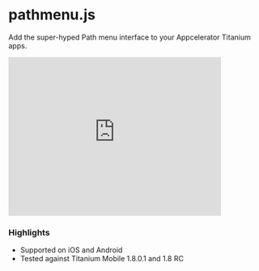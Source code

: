 # pathmenu.js

Add the super-hyped Path menu interface to your Appcelerator Titanium apps. 

<iframe width="420" height="315" src="http://www.youtube.com/embed/VJrXuNkvkZc" frameborder="0" allowfullscreen></iframe>

### Highlights

* Supported on iOS and Android
* Tested against Titanium Mobile 1.8.0.1 and 1.8 RC